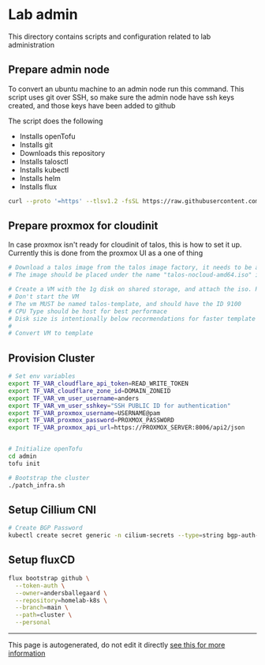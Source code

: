# Lab admin
This directory contains scripts and configuration related to lab administration

## Prepare admin node
To convert an ubuntu machine to an admin node run this command.
This script uses git over SSH, so make sure the admin node have ssh keys created, and those keys have been added to github

The script does the following
- Installs openTofu
- Installs git
- Downloads this repository
- Installs talosctl
- Installs kubectl
- Installs helm
- Installs flux
```bash
curl --proto '=https' --tlsv1.2 -fsSL https://raw.githubusercontent.com/AndersBallegaard/homelab-k8s/refs/heads/main/admin/prepare_admin_node.sh | bash
```

## Prepare proxmox for cloudinit
In case proxmox isn't ready for cloudinit of talos, this is how to set it up. Currently this is done from the proxmox UI as a one of thing
```bash
# Download a talos image from the talos image factory, it needs to be a nocloud image
# The image should be placed under the name "talos-nocloud-amd64.iso" in the shared vm datastore

# Create a VM with the 1g disk on shared storage, and attach the iso. Ram and CPU doesn't matter
# Don't start the VM
# The vm MUST be named talos-template, and should have the ID 9100
# CPU Type should be host for best performace
# Disk size is intentionally below recormendations for faster template deployments, cloud init will resize to whatever the VM is speced for
#
# Convert VM to template

```

## Provision Cluster
```bash
# Set env variables
export TF_VAR_cloudflare_api_token=READ_WRITE_TOKEN
export TF_VAR_cloudflare_zone_id=DOMAIN_ZONEID
export TF_VAR_vm_user_username=anders
export TF_VAR_vm_user_sshkey="SSH PUBLIC ID for authentication"
export TF_VAR_proxmox_username=USERNAME@pam
export TF_VAR_proxmox_password=PROXMOX_PASSWORD
export TF_VAR_proxmox_api_url=https://PROXMOX_SERVER:8006/api2/json


# Initialize openTofu
cd admin
tofu init

# Bootstrap the cluster
./patch_infra.sh 
```


## Setup Cillium CNI
```bash
# Create BGP Password
kubectl create secret generic -n cilium-secrets --type=string bgp-auth-secret --from-literal=password=REPLACEWITHPASSWORD

```

## Setup fluxCD
```bash
flux bootstrap github \
  --token-auth \
  --owner=andersballegaard \
  --repository=homelab-k8s \
  --branch=main \
  --path=cluster \
  --personal
```






---
This page is autogenerated, do not edit it directly [see this for more information](https://andersballegaard.github.io/homelab-k8s/info/docs)